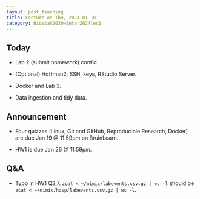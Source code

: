 ```yaml
---
layout: post_teaching
title: Lecture on Thu, 2024-01-18
category: biostat203bwinter2024lec1
---
```


## Today

* Lab 2 (submit homework) cont'd.

* (Optional) Hoffman2: SSH, keys, RStudio Server.

* Docker and Lab 3.

* Data ingestion and tidy data.

## Announcement

* Four quizzes (Linux, Git and GitHub, Reproducible Research, Docker) are due Jan 19 @ 11:59pm on BruinLearn.

* HW1 is due Jan 26 @ 11:59pm.

## Q&A

* Typo in HW1 Q3.7. `zcat < ~/mimic/labevents.csv.gz | wc -l` should be `zcat < ~/mimic/hosp/labevents.csv.gz | wc -l`.
